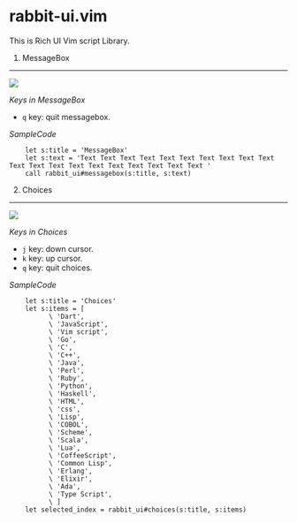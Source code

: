 
rabbit-ui.vim
=============

This is Rich UI Vim script Library.


1. MessageBox
-------------


![](https://raw.github.com/rbtnn/rabbit-ui.vim/master/messagebox.png)


*Keys in MessageBox*

* `q` key: quit messagebox.


*SampleCode*

        let s:title = 'MessageBox'
        let s:text = 'Text Text Text Text Text Text Text Text Text Text Text Text Text Text Text Text Text Text Text Text '
        call rabbit_ui#messagebox(s:title, s:text)




2. Choices
----------

![](https://raw.github.com/rbtnn/rabbit-ui.vim/master/choices.png)


*Keys in Choices*

* `j` key: down cursor.
* `k` key: up cursor.
* `q` key: quit choices.


*SampleCode*

        let s:title = 'Choices'
        let s:items = [
              \ 'Dart',
              \ 'JavaScript',
              \ 'Vim script',
              \ 'Go',
              \ 'C',
              \ 'C++',
              \ 'Java',
              \ 'Perl',
              \ 'Ruby',
              \ 'Python',
              \ 'Haskell',
              \ 'HTML',
              \ 'css',
              \ 'Lisp',
              \ 'COBOL',
              \ 'Scheme',
              \ 'Scala',
              \ 'Lua',
              \ 'CoffeeScript',
              \ 'Common Lisp',
              \ 'Erlang',
              \ 'Elixir',
              \ 'Ada',
              \ 'Type Script',
              \ ]
        let selected_index = rabbit_ui#choices(s:title, s:items)





